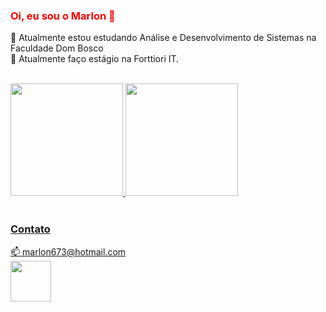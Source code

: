<h3 style="color:red;"> Oi, eu sou o Marlon 👋 </h3>

🌱 Atualmente estou estudando Análise e Desenvolvimento de Sistemas na Faculdade Dom Bosco
<br>🔭 Atualmente faço estágio na Forttiori IT.
<br><br>
<div>
  <a href="https://github.com/MarlonDaSilvaMartins">
  <img height="180em" src="https://github-readme-stats.vercel.app/api/top-langs/?username=MarlonDaSilvaMartins&layout=compact&langs_count=7&theme=dracula"/>
  <img height="180em" src="https://github-readme-stats.vercel.app/api?username=MarlonDaSilvaMartins&show_icons=true&theme=dracula&include_all_commits=true& count_private=true"/>
</div>
<br>
<h3>Contato</h3>
📫 marlon673@hotmail.com<br>
<a href="linkedin.com/in/marlon-da-silva-martins">
    <img src="https://cdn.jsdelivr.net/gh/devicons/devicon/icons/linkedin/linkedin-original-wordmark.svg" width="65" target="_blank"/>
</a>  
<!--
**MarlonDaSilvaMartins/MarlonDaSilvaMartins** is a ✨ _special_ ✨ repository because its `README.md` (this file) appears on your GitHub profile.

Here are some ideas to get you started:

- 🔭 I’m currently working on ...
- 🌱 I’m currently learning ...
- 👯 I’m looking to collaborate on ...
- 🤔 I’m looking for help with ...
- 💬 Ask me about ...
- 📫 How to reach me: ...
- 😄 Pronouns: ...
- ⚡ Fun fact: ...
-->
